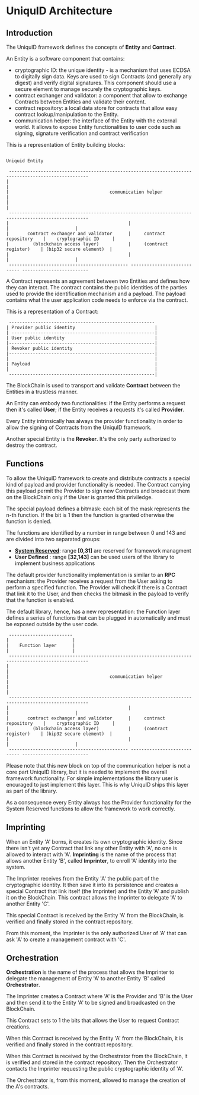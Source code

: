 UniquID Architecture
====================

Introduction
------------
The UniquID framework defines the concepts of **Entity** and **Contract**.

An Entity is a software component that contains:

* cryptographic ID: the unique identity - is a mechanism that uses ECDSA to digitally sign data. Keys are used to sign Contracts (and generally any digest) and verify digital signatures. This component should use a secure element to manage securely the cryptographic keys.
* contract exchanger and validator: a component that allow to exchange Contracts between Entities and validate their content.
* contract repository: a local data store for contracts that allow easy contract lookup/manipulation to the Entity.
* communication helper: the interface of the Entity with the external world. It allows to expose Entity functionalities to user code such as signing, signature verification and contract verification

This is a representation of Entity building blocks:

```

Uniquid Entity

 ----------------------------------------------------------------------------------------------------
|                                                                                                    |
|                                      communication helper                                          |
|                                                                                                    |
 ----------------------------------------------------------------------------------------------------
|                                             |                            |                         |
|       contract exchanger and validator      |     contract repository    |    cryptographic ID     |
|         (blockchain access layer)           |     (contract register)    | (bip32 secure element)  |
|                                             |                            |                         |
 --------------------------------------------- ---------------------------- ------------------------- 
```

A Contract represents an agreement between two Entities and defines how they can interact. The contract contains the public identities of the parties used to provide the identification mechanism and a payload. The payload contains what the user application code needs to enforce via the contract.

This is a representation of a Contract:

```
 -------------------------------------------------------
| Provider public identity                              |
| ------------------------------------------------------|
| User public identity                                  |
|-------------------------------------------------------|
| Revoker public identity                               |
|-------------------------------------------------------|
|                                                       |
| Payload                                               |
|                                                       |
 -------------------------------------------------------|
```

The BlockChain is used to transport and validate **Contract** between the Entities in a trustless manner.

An Entity can embody two functionalities: if the Entity performs a request then it's called **User**; if the Entity receives a requests it's called **Provider**.

Every Entity intrinsically has always the provider functionality in order to allow the signing of Contracts from the UniquID framework.

Another special Entity is the **Revoker**. It's the only party authorized to destroy the contract.


Functions
---------

To allow the UniquID framework to create and distribute contracts a special kind of payload and provider functionality is needed. The Contract carrying this payload permit the Provider to sign new Contracts and broadcast them on the BlockChain only if the User is granted this priviledge.

The special payload defines a bitmask: each bit of the mask represents the n-th function. If the bit is 1 then the function is granted otherwise the function is denied.

The functions are identified by a number in range between 0 and 143 and are divided into two separated groups:

* [**System Reserved**](../Documents/systemreserved.md):  range   **[0,31]** are reserved for framework managment
* **User Defined** : range **[32,143]** can be used users of the library to implement business applications

The default provider functionality implementation is similar to an **RPC** mechanism: the Provider receives a request from the User asking to perform a specified function. The Provider will check if there is a Contract that link it to the User, and then checks the bitmask in the payload to verify that the function is enabled.

The default library, hence, has a new representation: the Function layer defines a series of functions that can be plugged in automatically and must be exposed outside by the user code.

```
 ------------------------
|                        |
|    Function layer      |
|                        |
 ----------------------------------------------------------------------------------------------------
|                                                                                                    |
|                                      communication helper                                          |
|                                                                                                    |
 ----------------------------------------------------------------------------------------------------
|                                             |                            |                         |
|       contract exchanger and validator      |     contract repository    |    cryptographic ID     |
|         (blockchain access layer)           |     (contract register)    | (bip32 secure element)  |
|                                             |                            |                         |
 --------------------------------------------- ---------------------------- ------------------------- 
```

Please note that this new block on top of the communication helper is not a core part UniquID library, but it is needed to implement the overall framework functionality.
For simple implementations the library user is encuraged to just implement this layer. This is why UniquID ships this layer as part of the library.

As a consequence every Entity always has the Provider functionality for the System Reserved functions to allow the framework to work correctly.


Imprinting
----------

When an Entity 'A' borns, it creates its own cryptographic identity. Since there isn't yet any Contract that link any other Entity with 'A', no one is allowed to interact with 'A'.
**Imprinting** is the name of the process that allows another Entity 'B', called **Imprinter**, to enroll 'A' identity into the system.

The Imprinter receives from the Entity 'A' the public part of the cryptographic identity. It then save it into its persistence and creates a special Contract that link itself (the Imprinter) and the Entity 'A' and publish it on the BlockChain. This contract allows the Imprinter to delegate 'A' to another Entity 'C'.

This special Contract is received by the Entity 'A' from the BlockChain, is verified and finally stored in the contract repository.

From this moment, the Imprinter is the only authorized User of 'A' that can ask 'A' to create a management contract with 'C'.


Orchestration
-------------

**Orchestration** is the name of the process that allows the Imprinter to delegate the management of Entity 'A' to another Entity 'B' called **Orchestrator**.

The Imprinter creates a Contract where 'A' is the Provider and 'B' is the User and then send it to the Entity 'A' to be signed and broadcasted on the BlockChain.

This Contract sets to 1 the bits that allows the User to request Contract creations.

When this Contract is received by the Entity 'A' from the BlockChain, it is verified and finally stored in the contract repository.

When this Contract is received by the Orchestrator from the BlockChain, it is verified and stored in the contract repository. Then the Orchestrator contacts the Imprinter requesting the public cryptographic identity of 'A'.

The Orchestrator is, from this moment, allowed to manage the creation of the A's contracts.
